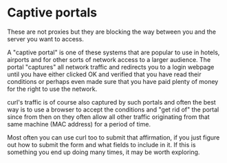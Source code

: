 # Captive portals

These are not proxies but they are blocking the way between you and the server
you want to access.

A "captive portal" is one of these systems that are popular to use in hotels,
airports and for other sorts of network access to a larger audience. The
portal "captures" all network traffic and redirects you to a login webpage
until you have either clicked OK and verified that you have read their
conditions or perhaps even made sure that you have paid plenty of money for
the right to use the network.

curl's traffic is of course also captured by such portals and often the best
way is to use a browser to accept the conditions and "get rid of" the portal
since from then on they often allow all other traffic originating from that
same machine (MAC address) for a period of time.

Most often you can use curl too to submit that affirmation, if you just figure
out how to submit the form and what fields to include in it. If this is
something you end up doing many times, it may be worth exploring.

